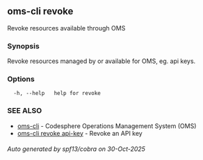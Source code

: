 ## oms-cli revoke

Revoke resources available through OMS

### Synopsis

Revoke resources managed by or available for OMS,
eg. api keys.

### Options

```
  -h, --help   help for revoke
```

### SEE ALSO

* [oms-cli](oms-cli.md)	 - Codesphere Operations Management System (OMS)
* [oms-cli revoke api-key](oms-cli_revoke_api-key.md)	 - Revoke an API key

###### Auto generated by spf13/cobra on 30-Oct-2025

